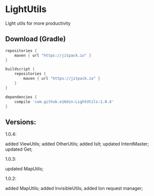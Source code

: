# LightUtils
Light utils for more productivity

## Download (Gradle)

```groovy
repositories {
    maven { url "https://jitpack.io" }
}

buildscript {
    repositories {
        maven { url "https://jitpack.io" }
    }
}

dependencies {
    compile 'com.github.e16din:LightUtils:1.0.4'
}
```

## Versions:


1.0.4:

added ViewUtils;
added OtherUtils;
added IsIt;
updated IntentMaster;
updated Get;

1.0.3:

updated MapUtils;

1.0.2:

added MapUtils;
added InvisibleUtils;
added Ion request manager;